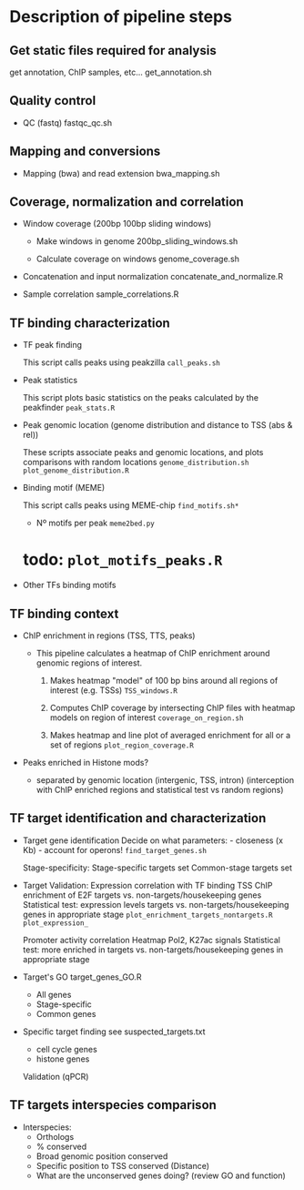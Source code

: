 Description of pipeline steps
=======

## Get static files required for analysis
get annotation, ChIP samples, etc...
get_annotation.sh

## Quality control

- QC (fastq)
fastqc_qc.sh

## Mapping and conversions
- Mapping (bwa) and read extension
bwa_mapping.sh

## Coverage, normalization and correlation
- Window coverage (200bp 100bp sliding windows)
	- Make windows in genome
	200bp_sliding_windows.sh

	- Calculate coverage on windows
	genome_coverage.sh

- Concatenation and input normalization
concatenate_and_normalize.R

- Sample correlation
sample_correlations.R

## TF binding characterization
- TF peak finding 
	
	This script calls peaks using peakzilla
	`call_peaks.sh`

- Peak statistics

	This script plots basic statistics on the peaks calculated by the peakfinder
	`peak_stats.R`

- Peak genomic location (genome distribution and distance to TSS (abs & rel))
	
	These scripts associate peaks and genomic locations, and plots comparisons with random locations
	`genome_distribution.sh`
	`plot_genome_distribution.R`

- Binding motif (MEME)

	This script calls peaks using MEME-chip
	`find_motifs.sh*`
	
	- Nº motifs per peak
	`meme2bed.py`
	# todo: `plot_motifs_peaks.R`

- Other TFs binding motifs


## TF binding context
- ChIP enrichment in regions (TSS, TTS, peaks)
	
	- This pipeline calculates a heatmap of ChIP enrichment around genomic regions of interest.

		1. Makes heatmap "model" of 100 bp bins around all regions of interest (e.g. TSSs)
		`TSS_windows.R`

		2. Computes ChIP coverage by intersecting ChIP files with heatmap models on region of interest
		`coverage_on_region.sh`

		3. Makes heatmap and line plot of averaged enrichment for all or a set of regions
		`plot_region_coverage.R`

- Peaks enriched in Histone mods?
	- separated by genomic location (intergenic, TSS, intron)
	(interception with ChIP enriched regions and statistical test vs random regions)

## TF target identification and characterization
- Target gene identification
	Decide on what parameters:
		- closeness (x Kb)
		- account for operons!
	`find_target_genes.sh`

	Stage-specificity:
		Stage-specific targets set
		Common-stage targets set

- Target Validation:
	Expression correlation with TF binding
		TSS ChIP enrichment of E2F targets vs. non-targets/housekeeping genes
		Statistical test: expression levels targets vs. non-targets/housekeeping genes in appropriate stage
	`plot_enrichment_targets_nontargets.R`
	`plot_expression_`


	Promoter activity correlation
		Heatmap Pol2, K27ac signals
		Statistical test: more enriched in targets vs. non-targets/housekeeping genes in appropriate stage

- Target's GO
target_genes_GO.R
	- All genes
	- Stage-specific
	- Common genes

- Specific target finding
	see suspected_targets.txt
	- cell cycle genes
	- histone genes

	Validation (qPCR)

## TF targets interspecies comparison
- Interspecies:
	- Orthologs
	- % conserved
	- Broad genomic position conserved
	- Specific position to TSS conserved (Distance)
	- What are the unconserved genes doing? (review GO and function)


